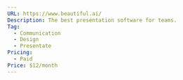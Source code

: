 ```yaml
---
URL: https://www.beautiful.ai/
Description: The best presentation software for teams.
Tag:
  - Communication
  - Design
  - Presentate
Pricing:
  - Paid
Price: $12/month
---
```

